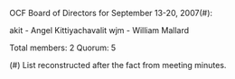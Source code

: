 OCF Board of Directors for September 13-20, 2007(#):

akit - Angel Kittiyachavalit
wjm - William Mallard

Total members: 2
Quorum: 5

(#) List reconstructed after the fact from meeting minutes.
